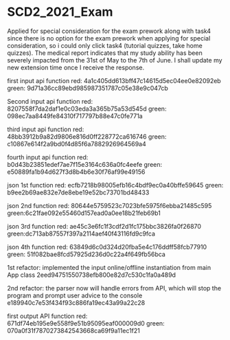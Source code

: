 # SCD2_2021_Exam
Applied for special consideration for the exam prework along with task4 since there is 
no option for the exam prework when applying for special consideration, so i could only 
click task4 (tutorial quizzes, take home quizzes). The medical report indicates
that my study ability has been severely impacted from the 31st of May to the 7th
of June. I shall update my new extension time once I receive the response. 

first input api function
red: 4a1c405dd613bff47c14615d5ec04ee0e82092eb
green: 9d71a36cc89ebd985987351787c05e38e9c047cb

Second input api function
red: 8207558f7da2daf1e0c03eda3a365b75a53d545d
green: 098ec7aa8449fe84310f717797b88e47c0fe771a

third input api function
red: 48bb3912b9a82d9806e816d0ff228772ca616746
green: c10867e614f2a9bd0f4d85f6a7882926964569a4

fourth input api function
red: b0d43b23851edef7ae7f15e3164c636a0fc4eefe
green: e50889fa1b94d627f3d8b4b6e30f76af99e49156

json 1st function
red: ecfb7218b98005efb16c4bdf9ec0a40bffe59645
green: b9ee2b69ae832e7de8ebe19e52bc73701bd48433

json 2nd function
red: 80644e5759523c7023bfe5975f6ebba21485c595
green:6c21fae092e55460d157ead0a0ee18b21feb69b1

json 3rd function 
red: ae45c3e6fc1f3cdf2d1fc175bbc3826fa0f26870
green:dc713ab87557f397a2114aef40f43116fd9c9fca

json 4th function
red: 63849d6c0d324d20fba5e4c176ddff58fcb77910
green: 51f082bae8fcd57925d236d0c22a4f649fb56bca

1st refactor: implemented the input online/offline instantiation from main App class
2eed94751550738efb800e82d7c530c1fa0a489d

2nd refactor: the parser now will handle errors from API, which will stop the program and prompt
user advice to the console
e189940c7e53f434f93c886fa19ec43a99a22c28

first output API function
red: 671df74eb195e9e558f9e51b95095eaf000009d0
green: 070a0f31f7870273842543668ca69f9a11ec1f21


